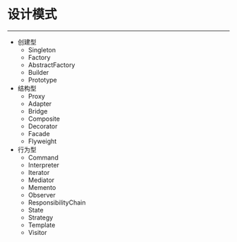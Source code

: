 # 设计模式

---

- 创建型
  - Singleton
  - Factory
  - AbstractFactory
  - Builder
  - Prototype
- 结构型
  - Proxy
  - Adapter
  - Bridge
  - Composite
  - Decorator
  - Facade
  - Flyweight
- 行为型
  - Command
  - Interpreter
  - Iterator
  - Mediator
  - Memento
  - Observer
  - ResponsibilityChain
  - State
  - Strategy
  - Template
  - Visitor
